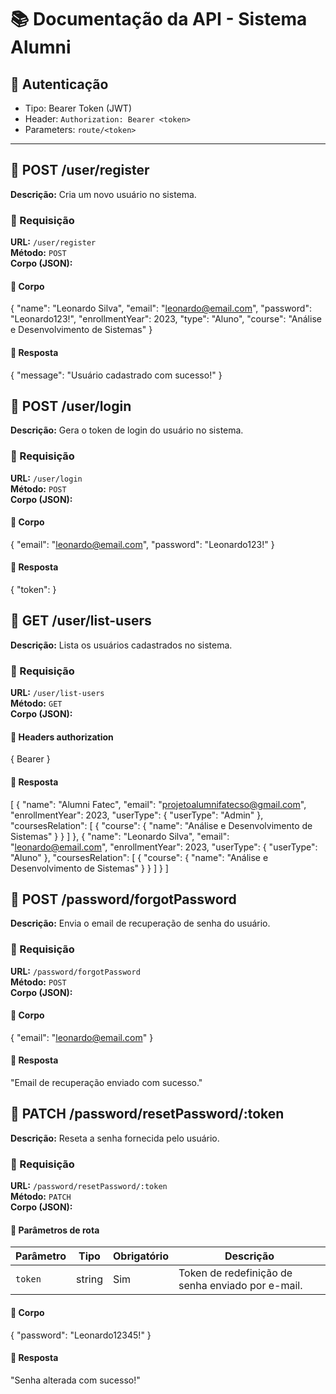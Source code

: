 # 📚 Documentação da API - Sistema Alumni

## 🔐 Autenticação

- Tipo: Bearer Token (JWT)
- Header: `Authorization: Bearer <token>`
- Parameters: `route/<token>`

---

## 👤 POST /user/register

**Descrição:** Cria um novo usuário no sistema.

### 🔸 Requisição

**URL:** `/user/register`  
**Método:** `POST`  
**Corpo (JSON):**

#### 🔹 Corpo

{
"name": "Leonardo Silva",
"email": "leonardo@email.com",
"password": "Leonardo123!",
"enrollmentYear": 2023,
"type": "Aluno",
"course": "Análise e Desenvolvimento de Sistemas"
}

#### 🔹 Resposta

{
"message": "Usuário cadastrado com sucesso!"
}

## 👤 POST /user/login

**Descrição:** Gera o token de login do usuário no sistema.

### 🔸 Requisição

**URL:** `/user/login`  
**Método:** `POST`  
**Corpo (JSON):**

#### 🔹 Corpo

{
"email": "leonardo@email.com",
"password": "Leonardo123!"
}

#### 🔹 Resposta

{
"token": <token>
}

## 👤 GET /user/list-users

**Descrição:** Lista os usuários cadastrados no sistema.

### 🔸 Requisição

**URL:** `/user/list-users`  
**Método:** `GET`  
**Corpo (JSON):**

#### 🔹 Headers authorization

{
Bearer <token>
}

#### 🔹 Resposta

[
{
"name": "Alumni Fatec",
"email": "projetoalumnifatecso@gmail.com",
"enrollmentYear": 2023,
"userType": {
"userType": "Admin"
},
"coursesRelation": [
{
"course": {
"name": "Análise e Desenvolvimento de Sistemas"
}
}
]
},
{
"name": "Leonardo Silva",
"email": "leonardo@email.com",
"enrollmentYear": 2023,
"userType": {
"userType": "Aluno"
},
"coursesRelation": [
{
"course": {
"name": "Análise e Desenvolvimento de Sistemas"
}
}
]
}
]

## 👤 POST /password/forgotPassword

**Descrição:** Envia o email de recuperação de senha do usuário.

### 🔸 Requisição

**URL:** `/password/forgotPassword`  
**Método:** `POST`  
**Corpo (JSON):**

#### 🔹 Corpo

{
"email": "leonardo@email.com"
}

#### 🔹 Resposta

"Email de recuperação enviado com sucesso."

## 👤 PATCH /password/resetPassword/:token

**Descrição:** Reseta a senha fornecida pelo usuário.

### 🔸 Requisição

**URL:** `/password/resetPassword/:token`  
**Método:** `PATCH`  
**Corpo (JSON):**

#### 🔹 Parâmetros de rota

| Parâmetro | Tipo   | Obrigatório | Descrição                                         |
| --------- | ------ | ----------- | ------------------------------------------------- |
| `token`   | string | Sim         | Token de redefinição de senha enviado por e-mail. |

#### 🔹 Corpo

{
"password": "Leonardo12345!"
}

#### 🔹 Resposta

"Senha alterada com sucesso!"
